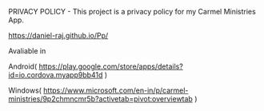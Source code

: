 PRIVACY POLICY - This project is a privacy policy for my Carmel Ministries App.

https://daniel-raj.github.io/Pp/


Avaliable in

Android( https://play.google.com/store/apps/details?id=io.cordova.myapp9bb41d )

Windows( https://www.microsoft.com/en-in/p/carmel-ministries/9p2chmncmr5b?activetab=pivot:overviewtab )
